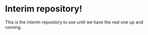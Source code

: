 # Interim repository!

This is the interim repository to use until we have the real one up and running.
